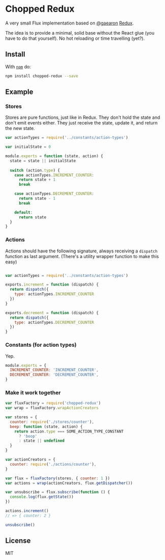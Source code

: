 # Chopped Redux

A very small Flux implementation based on [@gaearon](https://github.com/gaearon) [Redux](https://github.com/gaearon/redux).

The idea is to provide a minimal, solid base without the React glue (you have to do that yourself). No hot reloading or time travelling (yet?).

## Install

With [`npm`](http://npmjs.org) do:

```bash
npm install chopped-redux --save
```

## Example

### Stores

Stores are pure functions, just like in Redux. They don't hold the state and don't emit events either. They just receive the state, update it, and return the new state.

```js
var actionTypes = require('../constants/action-types')

var initialState = 0

module.exports = function (state, action) {
  state = state || initialState
  
  switch (action.type) {
    case actionTypes.INCREMENT_COUNTER:
      return state + 1
      break

    case actionTypes.DECREMENT_COUNTER:
      return state - 1
      break

    default:
      return state
  }
}
```

### Actions

Actions should have the following signature, always receiving a `dispatch` function as last argument. (There's a utility wrapper function to make this easy)

```js

var actionTypes = require('../constants/action-types')

exports.increment = function (dispatch) {
  return dispatch({
    type: actionTypes.INCREMENT_COUNTER
  })
}

exports.decrement = function (dispatch) {
  return dispatch({
    type: actionTypes.DECREMENT_COUNTER
  })
}
```

### Constants (for action types)

Yep.

```js
module.exports = {
  INCREMENT_COUNTER: 'INCREMENT_COUNTER',
  DECREMENT_COUNTER: 'DECREMENT_COUNTER',
}
```

### Make it work together

```js
var fluxFactory = require('chopped-redux')
var wrap = fluxFactory.wrapActionCreators

var stores = {
  counter: require('./stores/counter'),
  beep: function (state, action) {
    return action.type === SOME_ACTION_TYPE_CONSTANT
      ? 'boop'
      : state || undefined
  }
}

var actionCreators = {
  counter: require('./actions/counter'),
}

var flux = fluxFactory(stores, { counter: 1 })
var actions = wrap(actionCreators, flux.getDispatcher())

var unsubscribe = flux.subscribe(function () {
  console.log(flux.getState())  
})

actions.increment()
// => { counter: 2 }

unsubscribe()
```

## License

MIT
